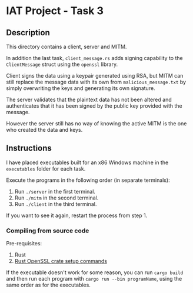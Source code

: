 # IAT Project - Task 3
## Description
This directory contains a client, server and MITM.

In addition the last task, `client_message.rs` adds signing capability to the `ClientMessage` struct using the `openssl` library. 

Client signs the data using a keypair generated using RSA, but MITM can still replace the message data with its own from `malicious_message.txt` by simply overwriting the keys and generating its own signature.

The server validates that the plaintext data has not been altered and authenticates that it has been signed by the public key provided with the message.

However the server still has no way of knowing the active MITM is the one who created the data and keys.

## Instructions
I have placed executables built for an x86 Windows machine in the `executables` folder for each task.

Execute the programs in the following order (in separate terminals):
1. Run `./server` in the first terminal.
2. Run `./mitm` in the second terminal.
3. Run `./client` in the third terminal.

If you want to see it again, restart the process from step 1.

### Compiling from source code
Pre-requisites:
1. Rust
2. [Rust OpenSSL crate setup commands](https://docs.rs/openssl/latest/openssl/#automatic)

If the executable doesn't work for some reason, you can run `cargo build` and then run each program with `cargo run --bin programName`, using the same order as for the executables.